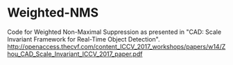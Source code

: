 # Weighted-NMS
Code for Weighted Non-Maximal Suppression as presented in "CAD: Scale Invariant Framework for Real-Time Object Detection". http://openaccess.thecvf.com/content_ICCV_2017_workshops/papers/w14/Zhou_CAD_Scale_Invariant_ICCV_2017_paper.pdf

